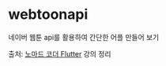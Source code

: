 # webtoonapi

네이버 웹툰 api를 활용하여 간단한 어플 만들어 보기

출처: [노마드 코더 Flutter](https://nomadcoders.co/flutter-for-beginners/lobby) 강의 정리
